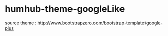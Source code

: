 # humhub-theme-googleLike

source theme : http://www.bootstrapzero.com/bootstrap-template/google-plus
